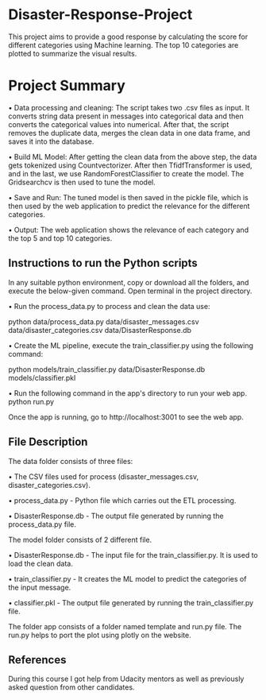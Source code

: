 # Disaster-Response-Project

This project aims to provide a good response by calculating the score for different categories using Machine learning. The top 10 categories are plotted to summarize the visual results.

# Project Summary

•	Data processing and cleaning: The script takes two .csv files as input. It converts string data present in messages into categorical data and then converts the categorical values into numerical. After that, the script removes the duplicate data, merges the clean data in one data frame, and saves it into the database.

•	Build ML Model: After getting the clean data from the above step, the data gets tokenized using Countvectorizer. After then TfidfTransformer is used, and in the last, we use RandomForestClassifier to create the model. The Gridsearchcv is then used to tune the model.

•	Save and Run: The tuned model is then saved in the pickle file, which is then used by the web application to predict the relevance for the different categories.

•	Output: The web application shows the relevance of each category and the top 5 and top 10 categories.

## Instructions to run the Python scripts

In any suitable python environment, copy or download all the folders, and execute the below-given command. Open terminal in the project directory. 

•	Run the process_data.py to process and clean the data use:

python data/process_data.py data/disaster_messages.csv data/disaster_categories.csv data/DisasterResponse.db 

•	Create the ML pipeline, execute the train_classifier.py using the following command:

python models/train_classifier.py data/DisasterResponse.db models/classifier.pkl

•	Run the following command in the app's directory to run your web app.
python run.py

Once the app is running, go to http://localhost:3001 to see the web app.

## File Description

The data folder consists of three files:

•	The CSV files used for process (disaster_messages.csv, disaster_categories.csv).

•	process_data.py - Python file which carries out the ETL processing.

•	DisasterResponse.db - The output file generated by running the process_data.py file.

The model folder consists of 2 different file.

•	DisasterResponse.db - The input file for the train_classifier.py. It is used to load the clean data.

•	train_classifier.py - It creates the ML model to predict the categories of the input message.

•	classifier.pkl - The output file generated by running the train_classifier.py file.

The folder app consists of a folder named template and run.py file. The run.py helps to port the plot using plotly on the website.

## References

During this course I got help from Udacity mentors as well as previously asked question from other candidates.
